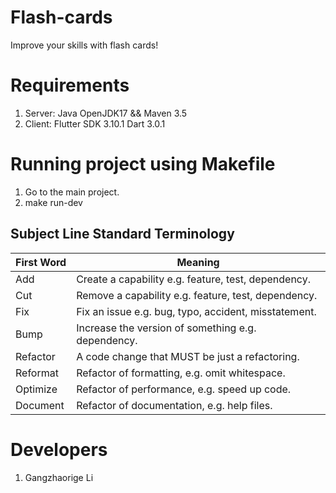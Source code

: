 # Flash-cards
Improve your skills with flash cards!

# Requirements
1. Server: Java OpenJDK17 && Maven 3.5
2. Client: Flutter SDK 3.10.1 Dart 3.0.1

# Running project using Makefile
1. Go to the main project.
2. make run-dev

## Subject Line Standard Terminology

First Word | Meaning
--- | --
Add | Create a capability e.g. feature, test, dependency.
Cut | Remove a capability e.g. feature, test, dependency.
Fix | Fix an issue e.g. bug, typo, accident, misstatement.
Bump | Increase the version of something e.g. dependency.
Refactor | A code change that MUST be just a refactoring.
Reformat | Refactor of formatting, e.g. omit whitespace.
Optimize | Refactor of performance, e.g. speed up code.
Document | Refactor of documentation, e.g. help files.

# Developers
1. Gangzhaorige Li
